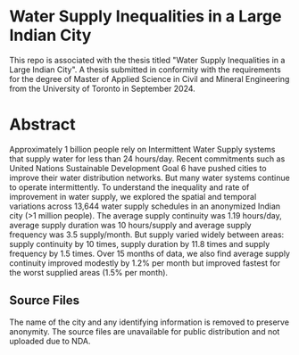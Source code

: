 # Water Supply Inequalities in a Large Indian City
This repo is associated with the thesis titled "Water Supply Inequalities in a Large Indian City". A thesis submitted in conformity with the requirements for the degree of Master of Applied Science in Civil and Mineral Engineering from the University of Toronto in September 2024.

# Abstract 

Approximately 1 billion people rely on Intermittent Water Supply systems that supply water for
less than 24 hours/day. Recent commitments such as United Nations Sustainable Development
Goal 6 have pushed cities to improve their water distribution networks. But many water systems
continue to operate intermittently. To understand the inequality and rate of improvement in water
supply, we explored the spatial and temporal variations across 13,644 water supply schedules in
an anonymized Indian city (>1 million people). The average supply continuity was 1.19 hours/day,
average supply duration was 10 hours/supply and average supply frequency was 3.5 supply/month.
But supply varied widely between areas: supply continuity by 10 times, supply duration by 11.8
times and supply frequency by 1.5 times. Over 15 months of data, we also find average supply
continuity improved modestly by 1.2% per month but improved fastest for the worst supplied areas
(1.5% per month).

## Source Files

The name of the city and any identifying information is removed to preserve anonymity. The source files are unavailable for public distribution and not uploaded due to NDA. 
